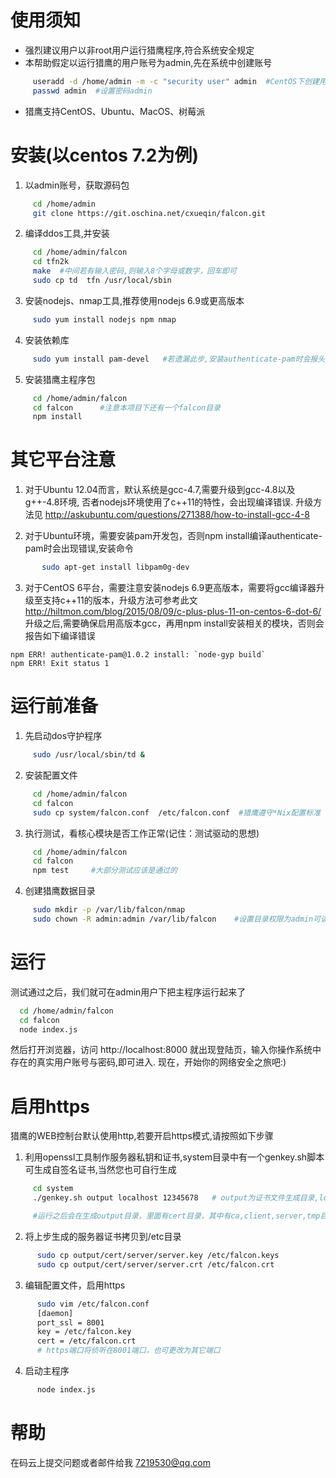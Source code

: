 使用须知
=======
  * 强烈建议用户以非root用户运行猎鹰程序,符合系统安全规定
  * 本帮助假定以运行猎鹰的用户账号为admin,先在系统中创建账号
```sh
     useradd -d /home/admin -m -c "security user" admin  #CentOS下创建用户
     passwd admin  #设置密码admin     
```
  * 猎鹰支持CentOS、Ubuntu、MacOS、树莓派

安装(以centos 7.2为例)
====================
  1. 以admin账号，获取源码包
```sh
     cd /home/admin
     git clone https://git.oschina.net/cxueqin/falcon.git
```
  2. 编译ddos工具,并安装
```sh
     cd /home/admin/falcon
     cd tfn2k
     make  #中间若有输入密码,则输入8个字母或数字，回车即可
     sudo cp td  tfn /usr/local/sbin
```
  3. 安装nodejs、nmap工具,推荐使用nodejs 6.9或更高版本
```sh
     sudo yum install nodejs npm nmap
```
  4. 安装依赖库
```sh
     sudo yum install pam-devel   #若遗漏此步,安装authenticate-pam时会报头文件缺少错误
```
  5. 安装猎鹰主程序包
```sh
     cd /home/admin/falcon
     cd falcon      #注意本项目下还有一个falcon目录
     npm install    
```

其它平台注意
===========
  1. 对于Ubuntu 12.04而言，默认系统是gcc-4.7,需要升级到gcc-4.8以及g++-4.8环境, 否者nodejs环境使用了c++11的特性，会出现编译错误. 升级方法见
     http://askubuntu.com/questions/271388/how-to-install-gcc-4-8

  2. 对于Ubuntu环境，需要安装pam开发包，否则npm install编译authenticate-pam时会出现错误,安装命令
```sh
       sudo apt-get install libpam0g-dev
```
  3. 对于CentOS 6平台，需要注意安装nodejs 6.9更高版本，需要将gcc编译器升级至支持c++11的版本，升级方法可参考此文
      http://hiltmon.com/blog/2015/08/09/c-plus-plus-11-on-centos-6-dot-6/
    升级之后,需要确保启用高版本gcc，再用npm install安装相关的模块，否则会报告如下编译错误
```
npm ERR! authenticate-pam@1.0.2 install: `node-gyp build`
npm ERR! Exit status 1
```

运行前准备
=========
  1. 先启动dos守护程序
```sh
     sudo /usr/local/sbin/td &
```
  2. 安装配置文件
```sh
     cd /home/admin/falcon
     cd falcon
     sudo cp system/falcon.conf  /etc/falcon.conf  #猎鹰遵守*Nix配置标准
```
  3. 执行测试，看核心模块是否工作正常(记住：测试驱动的思想)
```sh
     cd /home/admin/falcon
     cd falcon
     npm test     #大部分测试应该是通过的
```
  4. 创建猎鹰数据目录
```sh
     sudo mkdir -p /var/lib/falcon/nmap
     sudo chown -R admin:admin /var/lib/falcon    #设置目录权限为admin可读写
```

运行
======
  测试通过之后，我们就可在admin用户下把主程序运行起来了
```sh
  cd /home/admin/falcon
  cd falcon
  node index.js
```
  然后打开浏览器，访问 http://localhost:8000 就出现登陆页，输入你操作系统中存在的真实用户账号与密码,即可进入. 现在，开始你的网络安全之旅吧:)

启用https
==========
  猎鹰的WEB控制台默认使用http,若要开启https模式,请按照如下步骤
  1. 利用openssl工具制作服务器私钥和证书,system目录中有一个genkey.sh脚本可生成自签名证书,当然您也可自行生成
```sh
     cd system
     ./genkey.sh output localhost 12345678   # output为证书文件生成目录,localhost为证书主机,12345678为CA私钥密码

     #运行之后会在生成output目录，里面有cert目录，其中有ca,client,server,tmp目录,服务器证书就在server目录
```
  2. 将上步生成的服务器证书拷贝到/etc目录
```sh
      sudo cp output/cert/server/server.key /etc/falcon.keys
      sudo cp output/cert/server/server.crt /etc/falcon.crt
```
  3. 编辑配置文件，启用https
```sh
      sudo vim /etc/falcon.conf
      [daemon]
      port_ssl = 8001
      key = /etc/falcon.key
      cert = /etc/falcon.crt
      # https端口将侦听在8001端口，也可更改为其它端口
```
  4. 启动主程序
```sh
      node index.js
```
帮助
=======
  在码云上提交问题或者邮件给我 7219530@qq.com
